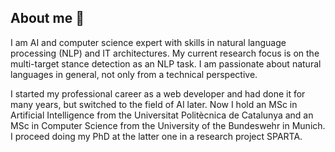 ## About me 👋

I am AI and computer science expert with skills in natural language processing (NLP) and IT architectures. My current research focus is on the multi-target stance detection as an NLP task. I am passionate about natural languages in general, not only from a technical perspective. 

I started my professional career as a web developer and had done it for many years, but switched to the field of AI later. Now I hold an MSc in Artificial Intelligence from the Universitat Politècnica de Catalunya and an MSc in Computer Science from the University of the Bundeswehr in Munich. I proceed doing my PhD at the latter one in a research project SPARTA.


<!--
**agrizzli/agrizzli** is a ✨ _special_ ✨ repository because its `README.md` (this file) appears on your GitHub profile.

Here are some ideas to get you started:

- 🔭 I’m currently working on ...
- 🌱 I’m currently learning ...
- 👯 I’m looking to collaborate on ...
- 🤔 I’m looking for help with ...
- 💬 Ask me about ...
- 📫 How to reach me: ...
- 😄 Pronouns: ...
- ⚡ Fun fact: ...
-->
